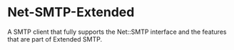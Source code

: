 Net-SMTP-Extended
=================

A SMTP client that fully supports the Net::SMTP interface and the features that are part of Extended SMTP.